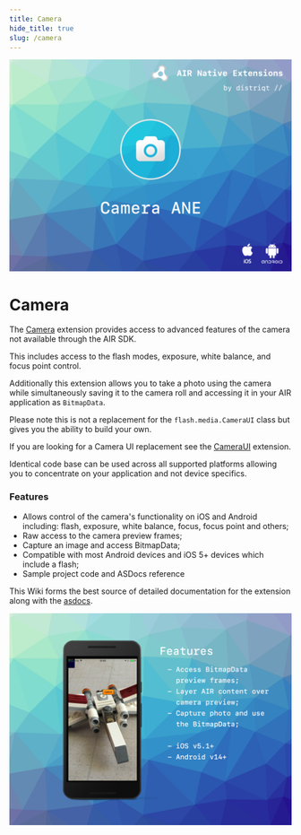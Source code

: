 ```yaml
---
title: Camera
hide_title: true
slug: /camera
---
```


![](images/hero.png)

# Camera

The [Camera](https://airnativeextensions.com/extension/com.distriqt.Camera) extension
provides access to advanced features of the camera not available through the AIR SDK. 

This includes access to the flash modes, exposure, white balance, and focus point control. 

Additionally this extension allows you to take a photo using the camera while 
simultaneously saving it to the camera roll and accessing it in your AIR 
application as `BitmapData`.

Please note this is not a replacement for the `flash.media.CameraUI` class but gives you the ability to build your own.

If you are looking for a Camera UI replacement see the [CameraUI](https://airnativeextensions.com/extension/com.distriqt.CameraUI) extension.

Identical code base can be used across all supported platforms allowing you to 
concentrate on your application and not device specifics.


### Features

- Allows control of the camera's functionality on iOS and Android including: flash, exposure, white balance, focus, focus point and others;
- Raw access to the camera preview frames;
- Capture an image and access BitmapData;
- Compatible with most Android devices and iOS 5+ devices which include a flash;
- Sample project code and ASDocs reference



This Wiki forms the best source of detailed documentation for the extension along with 
the [asdocs](https://docs.airnativeextensions.com/asdocs/camera). 

![](images/promo.png)
